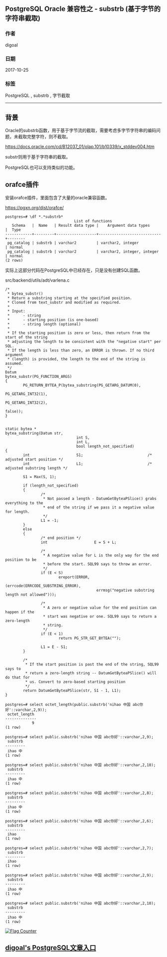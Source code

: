 ## PostgreSQL Oracle 兼容性之 - substrb (基于字节的字符串截取)  
                                 
### 作者                
digoal                
                
### 日期                 
2017-10-25                
                  
### 标签                
PostgreSQL , substrb , 字节截取    
                            
----                            
                             
## 背景      
Oracle的substrb函数，用于基于字节流的截取，需要考虑多字节字符串的编码问题，未截取完整字符，则不截取。  
  
https://docs.oracle.com/cd/B12037_01/olap.101/b10339/x_stddev004.htm  
  
substr则用于基于字符串的截取。  
  
PostgreSQL也可以支持类似的功能。  
  
## orafce插件  
安装orafce插件，里面包含了大量的oracle兼容函数。  
  
https://pgxn.org/dist/orafce/   
  
```  
postgres=# \df *.*substrb*  
                               List of functions  
   Schema   |  Name   | Result data type |    Argument data types     |  Type    
------------+---------+------------------+----------------------------+--------  
 pg_catalog | substrb | varchar2         | varchar2, integer          | normal  
 pg_catalog | substrb | varchar2         | varchar2, integer, integer | normal  
(2 rows)  
```  
  
实际上这部分代码在PostgreSQL中已经存在，只是没有创建SQL函数。  
  
src/backend/utils/adt/varlena.c  
  
```  
/*  
 * bytea_substr()  
 * Return a substring starting at the specified position.  
 * Cloned from text_substr and modified as required.  
 *  
 * Input:  
 *      - string  
 *      - starting position (is one-based)  
 *      - string length (optional)  
 *  
 * If the starting position is zero or less, then return from the start of the string  
 * adjusting the length to be consistent with the "negative start" per SQL.  
 * If the length is less than zero, an ERROR is thrown. If no third argument  
 * (length) is provided, the length to the end of the string is assumed.  
 */  
Datum  
bytea_substr(PG_FUNCTION_ARGS)  
{  
        PG_RETURN_BYTEA_P(bytea_substring(PG_GETARG_DATUM(0),  
                                                                          PG_GETARG_INT32(1),  
                                                                          PG_GETARG_INT32(2),  
                                                                          false));  
}  
  
  
static bytea *  
bytea_substring(Datum str,  
                                int S,  
                                int L,  
                                bool length_not_specified)  
{  
        int                     S1;                             /* adjusted start position */  
        int                     L1;                             /* adjusted substring length */  
  
        S1 = Max(S, 1);  
  
        if (length_not_specified)  
        {  
                /*  
                 * Not passed a length - DatumGetByteaPSlice() grabs everything to the  
                 * end of the string if we pass it a negative value for length.  
                 */  
                L1 = -1;  
        }  
        else  
        {  
                /* end position */  
                int                     E = S + L;  
  
                /*  
                 * A negative value for L is the only way for the end position to be  
                 * before the start. SQL99 says to throw an error.  
                 */  
                if (E < S)  
                        ereport(ERROR,  
                                        (errcode(ERRCODE_SUBSTRING_ERROR),  
                                         errmsg("negative substring length not allowed")));  
  
                /*  
                 * A zero or negative value for the end position can happen if the  
                 * start was negative or one. SQL99 says to return a zero-length  
                 * string.  
                 */  
                if (E < 1)  
                        return PG_STR_GET_BYTEA("");  
  
                L1 = E - S1;  
        }  
  
        /*  
         * If the start position is past the end of the string, SQL99 says to  
         * return a zero-length string -- DatumGetByteaPSlice() will do that for  
         * us. Convert to zero-based starting position  
         */  
        return DatumGetByteaPSlice(str, S1 - 1, L1);  
}  
```  
   
```
postgres=# select octet_length(public.substrb('nihao 中国 abc你好'::varchar,2,9));
 octet_length 
--------------
            9
(1 row)

postgres=# select public.substrb('nihao 中国 abc你好'::varchar,2,9);
 substrb 
---------
 ihao 中
(1 row)

postgres=# select public.substrb('nihao 中国 abc你好'::varchar,2,10);
 substrb 
---------
 ihao 中
(1 row)

postgres=# select public.substrb('nihao 中国 abc你好'::varchar,2,8);
 substrb 
---------
 ihao 中
(1 row)

postgres=# select public.substrb('nihao 中国 abc你好'::varchar,2,6);
 substrb 
---------
 ihao 
(1 row)

postgres=# select public.substrb('nihao 中国 abc你好'::varchar,2,7);
 substrb 
---------
 ihao 
(1 row)

postgres=# select public.substrb('nihao 中国 abc你好'::varchar,2,9);
 substrb 
---------
 ihao 中
(1 row)

postgres=# select public.substrb('nihao 中国 abc你好'::varchar,2,10);
 substrb 
---------
 ihao 中
(1 row)
```
   
  
<a rel="nofollow" href="http://info.flagcounter.com/h9V1"  ><img src="http://s03.flagcounter.com/count/h9V1/bg_FFFFFF/txt_000000/border_CCCCCC/columns_2/maxflags_12/viewers_0/labels_0/pageviews_0/flags_0/"  alt="Flag Counter"  border="0"  ></a>  
  
  
  
  
## [digoal's PostgreSQL文章入口](https://github.com/digoal/blog/blob/master/README.md "22709685feb7cab07d30f30387f0a9ae")
  
